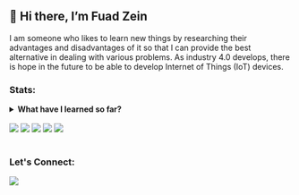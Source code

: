 ## 👋 Hi there, I’m **Fuad Zein**

I am someone who likes to learn new things by researching their advantages and disadvantages of it so that I can provide the best alternative in dealing with various problems. As industry 4.0 develops, there is hope in the future to be able to develop Internet of Things (IoT) devices.

### **Stats:**

<details>
  <summary>
    <strong>
      What have I learned so far?
    </strong>
  </summary>
  - 👀 I'm interested in Frontend Web Developer and Internet of Things (IoT). </br>
  - 🌱 I'm currently learning Arduino, Javascript, Typescript. </br>
  - 💬 Ask me about anything. </br>
  - 📫 How to reach me: <a href="mailto:fzein.1695@gmail.com">email me...</a>
</details>
</br>

<div>
  <img src="https://github-profile-summary-cards.vercel.app/api/cards/profile-details?username=fuad-zein&theme=github_dark"/>
  <img src="https://github-profile-summary-cards.vercel.app/api/cards/repos-per-language?username=fuad-zein&theme=github_dark"/>
  <img src="https://github-profile-summary-cards.vercel.app/api/cards/most-commit-language?username=fuad-zein&theme=github_dark"/>
  <img src="https://github-profile-summary-cards.vercel.app/api/cards/stats?username=fuad-zein&theme=github_dark"/>
  <img src="https://github-profile-summary-cards.vercel.app/api/cards/productive-time?username=fuad-zein&theme=github_dark&utcOffset=8"/>
</div>
</br>

### **Let's Connect:**

<div>
  <a href="https://www.linkedin.com/in/fuad-zein-b2a509104/" target="blank">
    <img src='https://img.shields.io/badge/Fuad_Zein-30302f?style=flat&logo=linkedin&color=blue'/>
  </a>
</div>


<!-- 
 - https://github.com/vn7n24fzkq/github-profile-summary-cards
 - https://github.com/bagusfe/bagusfe
-->